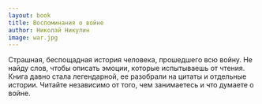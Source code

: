 ```yaml
---
layout: book
title: Воспоминания о войне
author: Николай Никулин
image: war.jpg
---
```


Страшная, беспощадная история человека, прошедшего всю войну. Не найду слов,
чтобы описать эмоции, которые испытываешь от чтения. Книга давно стала
легендарной, ее разобрали на цитаты и отдельные истории. Читайте независимо от
того, чем занимаетесь и что думаете о войне.
